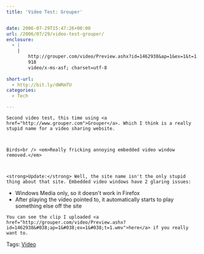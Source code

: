 ```yaml
---
title: 'Video Test: Grouper'


date: 2006-07-29T15:47:26+00:00
url: /2006/07/29/video-test-grouper/
enclosure:
  - |
    |
        http://grouper.com/video/Preview.ashx?id=1462938&ap=1&ex=1&t=1.wmv
        918
        video/x-ms-asf; charset=utf-8
        
short-url:
  - http://bit.ly/dWRmTU
categories:
  - Tech

---
```

<div class='microid-mailto+http:sha1:84be3097e21787f1807929c23c5e571424becdff'>
  
    Second video test, this time using <a href="http://www.grouper.com">Grouper</a>. Which I think is a really stupid name for a video sharing website.
  
  
  
    Birds<br /> <em>Really fricking annoying embedded video window removed.</em>
  
  
  
    <strong>Update:</strong> Well, the site name isn't the only stupid thing about that site. Embedded video windows have 2 glaring issues:
  
  
  <ul>
    <li>
      Windows Media only, so it doesn't work in Firefox
    </li>
    <li>
      After playing the video pointed to, it automatically starts to play something else off the site
    </li>
  </ul>
  
  
    You can see the clip I uploaded <a href="http://grouper.com/video/Preview.ashx?id=1462938&#038;ap=1&#038;ex=1&#038;t=1.wmv">here</a> if you really want to.
  
</div>

<div class="st-post-tags">
  Tags: <a href="http://www.cavort.org/tag/video/" title="Video" rel="tag">Video</a><br />
</div>